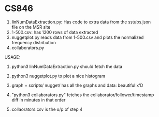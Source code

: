 # CS846

1. linNumDataExtraction.py: Has code to extra data from the sstubs.json file on the MSR site
2. 1-500.csv: has 1200 rows of data extracted
3. nuggetplot.py reads data from 1-500.csv and plots the normalized frequency distribution
4. collaborators.py

USAGE:

1. python3 linNumDataExtraction.py should fetch the data
2. python3 nuggetplot.py to plot a nice histogram
3. graph + scripts/ nugget/ has all the graphs and data: beautiful x'D

4. "python3 collaborators.py" fetches the collaborator/follower/timestamp diff in minutes in that order
5. collaorators.csv is the o/p of step 4
